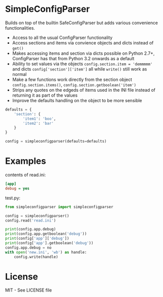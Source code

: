 SimpleConfigParser
==================

Builds on top of the builtin SafeConfigParser but adds various convenience functionalities.

* Access to all the usual ConfigParser functionality
* Access sections and items via convience objects and dicts instead of `get()`
* Makes accessing items and section via dicts possible on Python 2.7+, ConfigParser has that from Python 3.2 onwards as a default
* Ability to set values via the objects `config.section.item = 'demmmmm'` and dicts `config['section']['item']` all while `write()` still work as normal
* Make a few functions work directly from the section object `config.section.items()`, `config.section.getboolean('item')`
* Strips any quotes on the edgeds of items used in the INI file instead of returning it as part of the values
* Improve the defaults handling on the object to be more sensible

```python
defaults = {
    'section': {
        'item1': 'boo',
        'item2': 'bar'
    }
}

config = simpleconfigparser(defaults=defaults)
```


Examples
========
contents of read.ini:
```ini
[app]
debug = yes
````

test.py:
```python
from simpleconfigparser import simpleconfigparser

config = simpleconfigparser()
config.read('read.ini')

print(config.app.debug)
print(config.app.getboolean('debug'))
print(config['app']['debug'])
print(config['app'].getboolean('debug'))
config.app.debug = no
with open('new.ini', 'wb') as handle:
    config.write(handle)
```

License
=======
MIT - See LICENSE file